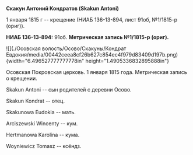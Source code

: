 **Скакун Антоний Кондратов (Skakun Antoni)**

1 января 1815 г -- крещение (НИАБ 136-13-894, лист 91об, №1/1815-р
(ориг)).

**НИАБ 136-13-894:** 91об. **Метрическая запись №1/1815-р (ориг).**

![](./Осовская волость/Осово/Скакуны/Кондрат Евдокия/media/00442ceea8cf26b627c854ec4f979d83409d197b.png){width="6.496527777777778in"
height="1.4905336832895888in"}

Осовская Покровская церковь. 1 января 1815 года. Метрическая запись о
крещении.

Skakun Antoni -- сын родителей с деревни Осовo.

Skakun Kondrat -- отец.

Skakunowa Eudokia -- мать.

Arciszewski Wincenty -- кум.

Hertmanowa Karolina -- кума.

Woyniewicz Tomasz -- ксёндз.
